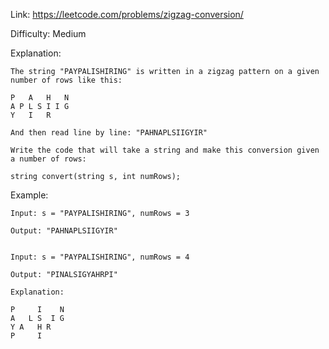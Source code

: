 Link: https://leetcode.com/problems/zigzag-conversion/

Difficulty: Medium

Explanation:
    
    The string "PAYPALISHIRING" is written in a zigzag pattern on a given number of rows like this:
    
    P   A   H   N
    A P L S I I G
    Y   I   R
    
    And then read line by line: "PAHNAPLSIIGYIR"
    
    Write the code that will take a string and make this conversion given a number of rows:
    
    string convert(string s, int numRows);

Example:
    
    Input: s = "PAYPALISHIRING", numRows = 3
    
    Output: "PAHNAPLSIIGYIR"
    
    
    Input: s = "PAYPALISHIRING", numRows = 4
    
    Output: "PINALSIGYAHRPI"
    
    Explanation:

    P     I    N
    A   L S  I G
    Y A   H R
    P     I
